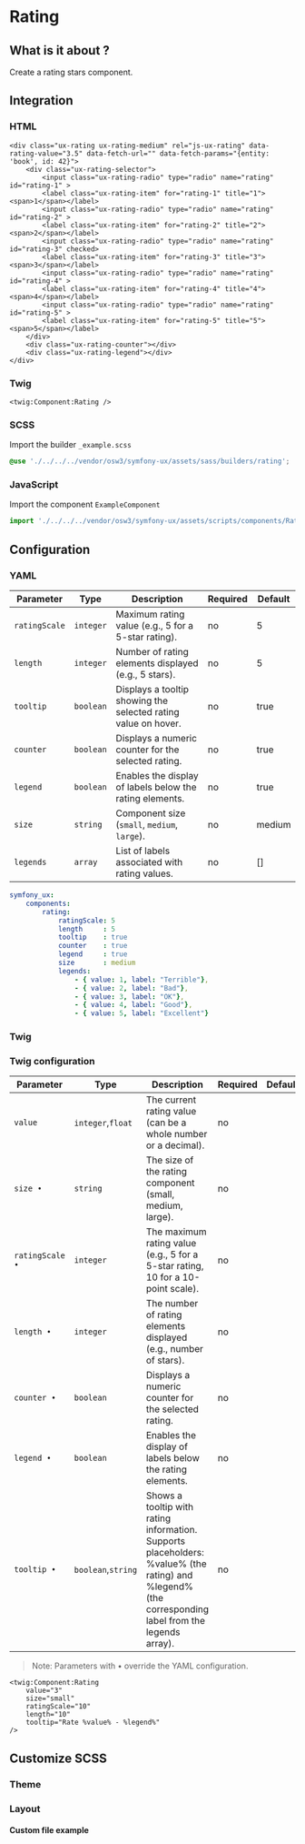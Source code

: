 # Rating



## What is it about ?

Create a rating stars component.



## Integration

<!-- tabs:start -->
### **HTML**

```twig
<div class="ux-rating ux-rating-medium" rel="js-ux-rating" data-rating-value="3.5" data-fetch-url="" data-fetch-params="{entity: 'book', id: 42}">
    <div class="ux-rating-selector">
        <input class="ux-rating-radio" type="radio" name="rating" id="rating-1" >
        <label class="ux-rating-item" for="rating-1" title="1"><span>1</span></label>
        <input class="ux-rating-radio" type="radio" name="rating" id="rating-2" >
        <label class="ux-rating-item" for="rating-2" title="2"><span>2</span></label>
        <input class="ux-rating-radio" type="radio" name="rating" id="rating-3" checked>
        <label class="ux-rating-item" for="rating-3" title="3"><span>3</span></label>
        <input class="ux-rating-radio" type="radio" name="rating" id="rating-4" >
        <label class="ux-rating-item" for="rating-4" title="4"><span>4</span></label>
        <input class="ux-rating-radio" type="radio" name="rating" id="rating-5" >
        <label class="ux-rating-item" for="rating-5" title="5"><span>5</span></label>
    </div>
    <div class="ux-rating-counter"></div>
    <div class="ux-rating-legend"></div>
</div>
``` 

### **Twig**

```twig
<twig:Component:Rating />
``` 

### **SCSS**

Import the builder `_example.scss`

```css 
@use './../../../vendor/osw3/symfony-ux/assets/sass/builders/rating';
```

### **JavaScript**

Import the component `ExampleComponent`

```js
import './../../../vendor/osw3/symfony-ux/assets/scripts/components/RatingComponent';
```
<!-- tabs:end -->



## Configuration

<!-- tabs:start -->
### **YAML**

| Parameter | Type | Description | Required | Default |
|-|-|-|-|-|
| `ratingScale` | `integer` | Maximum rating value (e.g., 5 for a 5-star rating). | no | 5 |
| `length` | `integer` | Number of rating elements displayed (e.g., 5 stars).  | no | 5 |
| `tooltip` | `boolean` | Displays a tooltip showing the selected rating value on hover.  | no | true |
| `counter` | `boolean` | Displays a numeric counter for the selected rating.  | no | true |
| `legend` | `boolean` | Enables the display of labels below the rating elements.  | no | true |
| `size` | `string` | Component size (`small`, `medium`, `large`).	  | no | medium |
| `legends` | `array` | List of labels associated with rating values.	  | no | [] |

```yaml
symfony_ux:
    components:
        rating: 
            ratingScale: 5
            length     : 5
            tooltip    : true
            counter    : true
            legend     : true
            size       : medium
            legends: 
                - { value: 1, label: "Terrible"},
                - { value: 2, label: "Bad"},
                - { value: 3, label: "OK"},
                - { value: 4, label: "Good"},
                - { value: 5, label: "Excellent"}
```

### **Twig**

### Twig configuration

| Parameter | Type | Description | Required | Default |
|-|-|-|-|-|
| `value` | `integer`,`float` | The current rating value (can be a whole number or a decimal). | no |  |
| `size •` | `string` | The size of the rating component (small, medium, large). | no |  |
| `ratingScale •` | `integer` | The maximum rating value (e.g., 5 for a 5-star rating, 10 for a 10-point scale). | no |  |
| `length •` | `integer` | The number of rating elements displayed (e.g., number of stars). | no |  |
| `counter •` | `boolean` | Displays a numeric counter for the selected rating. | no |  |
| `legend •` | `boolean` | Enables the display of labels below the rating elements. | no |  |
| `tooltip •` | `boolean`,`string` | Shows a tooltip with rating information.<br>Supports placeholders: %value% (the rating) and %legend% (the corresponding label from the legends array). | no |  |

> Note: Parameters with • override the YAML configuration.

```twig 
<twig:Component:Rating 
    value="3" 
    size="small"
    ratingScale="10" 
    length="10"
    tooltip="Rate %value% - %legend%"
/>
```
<!-- tabs:end -->




## Customize SCSS

<!-- tabs:start -->

### **Theme**

<!-- ```css 
@use './../../../../bundle/assets/sass/storages/prefix';

$props: map.merge($props, (
    example-color             : var(--#{prefix.$prefix}black),
    example-hover-color       : var(--#{prefix.$prefix}orange),
    example-bg-color          : var(--#{prefix.$prefix}yellow),
    example-hover-bg-color    : var(--#{prefix.$prefix}green),
    example-border-color      : var(--#{prefix.$prefix}gray-600),
    example-hover-border-color: var(--#{prefix.$prefix}gray-700),
));
``` -->

### **Layout**

#### Custom file example

<!-- ```css 
@use './../../../vendor/osw3/symfony-ux/assets/sass/storage/example';

@include example.setPadding(1rem);
@include example.setTransitionType(ease-in-out);
```

<hr>

#### Available mixins

##### `xxxx`

xxxx

```css 
@xxxx;
``` -->
<!-- tabs:end -->
